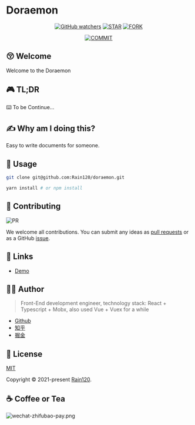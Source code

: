 # Doraemon

<div align="center">

[![GitHub watchers](https://img.shields.io/github/watchers/rain120/doraemon?style=social)](https://github.com/Rain120/doraemon/watchers)
[![STAR](https://img.shields.io/github/stars/rain120/doraemon?style=social)](https://github.com/Rain120/doraemon/stargazers) [![FORK](https://img.shields.io/github/forks/rain120/doraemon?style=social)](https://github.com/Rain120/doraemon/network/members)

[![COMMIT](https://img.shields.io/github/last-commit/rain120/doraemon?style=flat-square)](https://github.com/Rain120/doraemon/commits/master)

</div>

## 😚 Welcome

Welcome to the Doraemon

## 🎮 TL;DR

⌨️ To be Continue...

## ✍ Why am I doing this?

Easy to write documents for someone.

## 🔨 Usage

```sh
git clone git@github.com:Rain120/doraemon.git

yarn install # or npm install
```

## 🤝 Contributing

![PR](https://img.shields.io/badge/PRs-Welcome-orange?style=flat-square&logo=appveyor)

We welcome all contributions. You can submit any ideas as [pull requests](https://github.com/Rain120/doraemon/pulls) or as a GitHub [issue](https://github.com/Rain120/doraemon/issues).

## 🔗 Links

- [Demo](https://rain120.github.io/doraemon)

## 👨‍🏭 Author

> Front-End development engineer, technology stack: React + Typescript + Mobx, also used Vue + Vuex for a while

- [Github](https://github.com/Rain120)
- [知乎](https://www.zhihu.com/people/yan-yang-nian-hua-120/activities)
- [掘金](https://juejin.im/user/57c616496be3ff00584f54db)

## 📝 License

[MIT](https://github.com/Rain120/doraemon/blob/master/LICENSE)

Copyright © 2021-present [Rain120](https://github.com/Rain120).

## ☕ Coffee or Tea

![wechat-zhifubao-pay.png](./wechat-zhifubao-pay.png)
